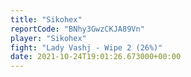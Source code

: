 ```yaml
---
title: "Sikohex"
reportCode: "BNhy3GwzCKJA89Vn"
player: "Sikohex"
fight: "Lady Vashj - Wipe 2 (26%)"
date: 2021-10-24T19:01:26.673000+00:00
---
```

